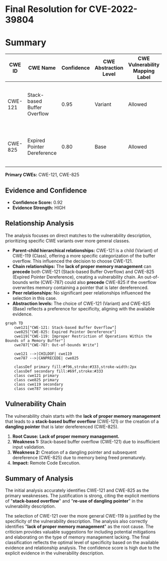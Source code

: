 # Final Resolution for CVE-2022-39804

# Summary

| CWE ID | CWE Name | Confidence | CWE Abstraction Level | CWE Vulnerability Mapping Label | CWE-Vulnerability Mapping Notes |
|---|---|---|---|---|---|
| CWE-121 | Stack-based Buffer Overflow | 0.95 | Variant | Allowed | The vulnerability is specifically a stack-based buffer overflow. |
| CWE-825 | Expired Pointer Dereference | 0.80 | Base | Allowed | The vulnerability also involves the re-use of a dangling pointer. |

**Primary CWEs:** CWE-121, CWE-825

## Evidence and Confidence

*   **Confidence Score:** 0.92
*   **Evidence Strength:** HIGH

## Relationship Analysis

The analysis focuses on direct matches to the vulnerability description, prioritizing specific CWE variants over more general classes.

-   **Parent-child hierarchical relationships:** CWE-121 is a child (Variant) of CWE-119 (Class), offering a more specific categorization of the buffer overflow. This influenced the decision to choose CWE-121.
-   **Chain relationships:** The **lack of proper memory management** can **precede** both CWE-121 (Stack-based Buffer Overflow) and CWE-825 (Expired Pointer Dereference), creating a vulnerability chain. An out-of-bounds write (CWE-787) could also **precede** CWE-825 if the overflow overwrites memory containing a pointer that is later dereferenced.
-   **Peer relationships:** No significant peer relationships influenced the selection in this case.
-   **Abstraction levels:** The choice of CWE-121 (Variant) and CWE-825 (Base) reflects a preference for specificity, aligning with the available evidence.

```mermaid
graph TD
    cwe121["CWE-121: Stack-based Buffer Overflow"]
    cwe825["CWE-825: Expired Pointer Dereference"]
    cwe119["CWE-119: Improper Restriction of Operations Within the Bounds of a Memory Buffer"]
    cwe787["CWE-787: Out-of-bounds Write"]

    cwe121 -->|CHILDOF| cwe119
    cwe787 -->|CANPRECEDE| cwe825
    
    classDef primary fill:#f96,stroke:#333,stroke-width:2px
    classDef secondary fill:#69f,stroke:#333
    class cwe121 primary
    class cwe825 primary
    class cwe119 secondary
    class cwe787 secondary
```

## Vulnerability Chain

The vulnerability chain starts with the **lack of proper memory management** that leads to a **stack-based buffer overflow** (CWE-121) or the creation of a **dangling pointer** that is later dereferenced (CWE-825).

1.  **Root Cause:** **Lack of proper memory management.**
2.  **Weakness 1:** Stack-based buffer overflow (CWE-121) due to insufficient input validation.
3.  **Weakness 2:** Creation of a dangling pointer and subsequent dereference (CWE-825) due to memory being freed prematurely.
4.  **Impact:** Remote Code Execution.

## Summary of Analysis

The initial analysis accurately identifies CWE-121 and CWE-825 as the primary weaknesses. The justification is strong, citing the explicit mentions of "**stack-based overflow**" and "**re-use of dangling pointer**" in the vulnerability description.

The selection of CWE-121 over the more general CWE-119 is justified by the specificity of the vulnerability description. The analysis also correctly identifies "**lack of proper memory management**" as the root cause. The criticism provides valuable suggestions for including potential mitigations and elaborating on the type of memory management lacking. The final classification reflects the optimal level of specificity based on the available evidence and relationship analysis. The confidence score is high due to the explicit evidence in the vulnerability description.